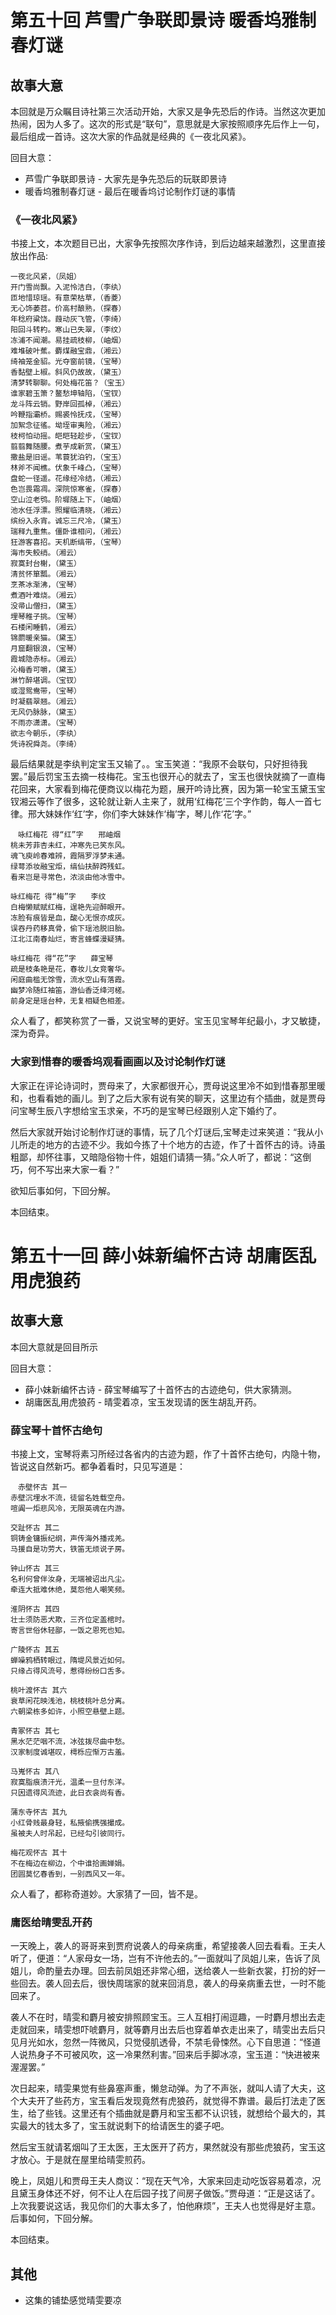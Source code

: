 # 第五十回 芦雪广争联即景诗 暖香坞雅制春灯谜

## 故事大意

本回就是万众瞩目诗社第三次活动开始，大家又是争先恐后的作诗。当然这次更加热闹，因为人多了。这次的形式是“联句”，意思就是大家按照顺序先后作上一句，最后组成一首诗。这次大家的作品就是经典的《一夜北风紧》。

回目大意：

* 芦雪广争联即景诗 - 大家先是争先恐后的玩联即景诗
* 暖香坞雅制春灯谜 - 最后在暖香坞讨论制作灯谜的事情

### 《一夜北风紧》

书接上文，本次题目已出，大家争先按照次序作诗，到后边越来越激烈，这里直接放出作品:

```shell
一夜北风紧，（凤姐）
开门雪尚飘。入泥怜洁白，（李纨）
匝地惜琼瑶。有意荣枯草，（香菱）
无心饰萎苕。价高村酿熟，（探春）
年稔府粱饶。葭动灰飞管，（李绮）
阳回斗转杓。寒山已失翠，（李纹）
冻浦不闻潮。易挂疏枝柳，（岫烟）
难堆破叶蕉。麝煤融宝鼎，（湘云）
绮袖笼金貂。光夺窗前镜，（宝琴）
香黏壁上椒。斜风仍故故，（黛玉）
清梦转聊聊。何处梅花笛？（宝玉）
谁家碧玉箫？鳌愁坤轴陷，（宝钗）
龙斗阵云销。野岸回孤棹，（湘云）
吟鞭指灞桥。赐裘怜抚戍，（宝琴）
加絮念征徭。坳垤审夷险，（湘云）
枝柯怕动摇。皑皑轻趁步，（宝钗）
翦翦舞随腰。煮芋成新赏，（黛玉）
撒盐是旧谣。苇蓑犹泊钓，（宝玉）
林斧不闻樵。伏象千峰凸，（宝琴）
盘蛇一径遥。花缘经冷结，（湘云）
色岂畏霜凋。深院惊寒雀，（探春）
空山泣老鸮。阶墀随上下，（岫烟）
池水任浮漂。照耀临清晓，（湘云）
缤纷入永宵。诚忘三尺冷，（黛玉）
瑞释九重焦。僵卧谁相问，（湘云）
狂游客喜招。天机断缟带，（宝琴）
海市失鲛绡。（湘云）
寂寞封台榭，（黛玉）
清贫怀箪瓢。（湘云）
烹茶冰渐沸，（宝琴）
煮酒叶难烧。（湘云）
没帚山僧扫，（黛玉）
埋琴稚子挑。（宝琴）
石楼闲睡鹤，（湘云）
锦罽暖亲猫。（黛玉）
月窟翻银浪，（宝琴）
霞城隐赤标。（湘云）
沁梅香可嚼，（黛玉）
淋竹醉堪调。（宝钗）
或湿鸳鸯带，（宝琴）
时凝翡翠翘。（湘云）
无风仍脉脉，（黛玉）
不雨亦潇潇。（宝琴）
欲志今朝乐，（李纨）
凭诗祝舜尧。（李绮）
```

最后结果就是李纨判定宝玉又输了。。宝玉笑道：“我原不会联句，只好担待我罢。”最后罚宝玉去摘一枝梅花。宝玉也很开心的就去了，宝玉也很快就摘了一直梅花回来，大家看到梅花便商议以梅花为题，展开吟诗比赛，因为第一轮宝玉黛玉宝钗湘云等作了很多，这轮就让新人主来了，就用‘红梅花’三个字作韵，每人一首七律。邢大妹妹作‘红’字，你们李大妹妹作‘梅’字，琴儿作‘花’字。”

```shell
　咏红梅花 得“红”字　　邢岫烟
桃未芳菲杏未红，冲寒先已笑东风。
魂飞庾岭春难辨，霞隔罗浮梦未通。
绿萼添妆融宝炬，缟仙扶醉跨残虹。
看来岂是寻常色，浓淡由他冰雪中。　

咏红梅花 得“梅”字　　李纹
白梅懒赋赋红梅，逞艳先迎醉眼开。
冻脸有痕皆是血，酸心无恨亦成灰。
误吞丹药移真骨，偷下瑶池脱旧胎。
江北江南春灿烂，寄言蜂蝶漫疑猜。

咏红梅花 得“花”字　　薛宝琴
疏是枝条艳是花，春妆儿女竞奢华。
闲庭曲槛无馀雪，流水空山有落霞。
幽梦冷随红袖笛，游仙香泛绛河槎。
前身定是瑶台种，无复相疑色相差。
```

众人看了，都笑称赏了一番，又说宝琴的更好。宝玉见宝琴年纪最小，才又敏捷，深为奇异。

### 大家到惜春的暖香坞观看画画以及讨论制作灯谜

大家正在评论诗词时，贾母来了，大家都很开心，贾母说这里冷不如到惜春那里暖和，也看看她的画儿。到了之后大家有说有笑的聊天，这里边有个插曲，就是贾母问宝琴生辰八字想给宝玉求亲，不巧的是宝琴已经跟别人定下婚约了。

然后大家就开始讨论制作灯谜的事情，玩了几个灯谜后,宝琴走过来笑道：“我从小儿所走的地方的古迹不少。我如今拣了十个地方的古迹，作了十首怀古的诗。诗虽粗鄙，却怀往事，又暗隐俗物十件，姐姐们请猜一猜。”众人听了，都说：“这倒巧，何不写出来大家一看？”

欲知后事如何，下回分解。

本回结束。

# 第五十一回 薛小妹新编怀古诗 胡庸医乱用虎狼药

## 故事大意

本回大意就是回目所示

回目大意：

* 薛小妹新编怀古诗 - 薛宝琴编写了十首怀古的古迹绝句，供大家猜测。
* 胡庸医乱用虎狼药 - 晴雯着凉，宝玉发现请的医生胡乱开药。
  
### 薛宝琴十首怀古绝句

书接上文，宝琴将素习所经过各省内的古迹为题，作了十首怀古绝句，内隐十物，皆说这自然新巧。都争着看时，只见写道是：

```shell
　赤壁怀古 其一
赤壁沉埋水不流，徒留名姓载空舟。
喧阗一炬悲风冷，无限英魂在内游。　

交趾怀古 其二
铜铸金镛振纪纲，声传海外播戎羌。
马援自是功劳大，铁笛无烦说子房。　

钟山怀古 其三
名利何曾伴汝身，无端被诏出凡尘。
牵连大抵难休绝，莫怨他人嘲笑频。　

淮阴怀古 其四
壮士须防恶犬欺，三齐位定盖棺时。
寄言世俗休轻鄙，一饭之恩死也知。　　

广陵怀古 其五
蝉噪鸦栖转眼过，隋堤风景近如何。
只缘占得风流号，惹得纷纷口舌多。　

桃叶渡怀古 其六
衰草闲花映浅池，桃枝桃叶总分离。　　
六朝梁栋多如许，小照空悬壁上题。　

青冢怀古 其七
黑水茫茫咽不流，冰弦拨尽曲中愁。
汉家制度诚堪叹，樗栎应惭万古羞。　

马嵬怀古 其八
寂寞脂痕渍汗光，温柔一旦付东洋。
只因遗得风流迹，此日衣衾尚有香。　

蒲东寺怀古 其九
小红骨贱最身轻，私掖偷携强撮成。
虽被夫人时吊起，已经勾引彼同行。

梅花观怀古 其十
不在梅边在柳边，个中谁拾画婵娟。
团圆莫忆春香到，一别西风又一年。
```

众人看了，都称奇道妙。大家猜了一回，皆不是。

### 庸医给晴雯乱开药

一天晚上，袭人的哥哥来到贾府说袭人的母亲病重，希望接袭人回去看看。王夫人听了，便道：“人家母女一场，岂有不许他去的。”一面就叫了凤姐儿来，告诉了凤姐儿，命酌量去办理。回去前凤姐还非常心细，送给袭人一些新衣裳，打扮的好一些回去。袭人回去后，很快周瑞家的就来回消息，袭人的母亲病重去世，一时不能回来了。

袭人不在时，晴雯和麝月被安排照顾宝玉。三人互相打闹逗趣，一时麝月想出去走走就回来，晴雯想吓唬麝月，就等麝月出去后也穿着单衣走出来了，晴雯出去后只见月光如水，忽然一阵微风，只觉侵肌透骨，不禁毛骨悚然。心下自思道：“怪道人说热身子不可被风吹，这一冷果然利害。”回来后手脚冰凉，宝玉道：“快进被来渥渥罢。”

次日起来，晴雯果觉有些鼻塞声重，懒怠动弹。为了不声张，就叫人请了大夫，这个大夫开了些药方，宝玉看后发现竟然有虎狼药，就觉得不靠谱。最后打法走了医生，给了些钱。这里还有个插曲就是麝月和宝玉都不认识钱，就想给个最大的，其实最大的钱太多了，宝玉就说剩下的给请医生的婆子吧。

然后宝玉就请茗烟叫了王太医，王太医开了药方，果然就没有那些虎狼药，宝玉这才放心。于是就在屋里给晴雯煎药。

晚上，凤姐儿和贾母王夫人商议：“现在天气冷，大家来回走动吃饭容易着凉，况且黛玉身体还不好，何不让人在后园子找了间房子做饭。”贾母道：“正是这话了。上次我要说这话，我见你们的大事太多了，怕他麻烦”，王夫人也觉得是好主意。后事如何，下回分解。

本回结束。

## 其他

* 这集的铺垫感觉晴雯要凉
